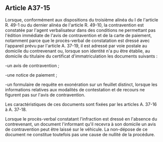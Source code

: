 Article A37-15
----
Lorsque, conformément aux dispositions du troisième alinéa du I de l'article R.
49-1 ou du dernier alinéa de l'article R. 49-10, la contravention est constatée
par l'agent verbalisateur dans des conditions ne permettant pas l'édition
immédiate de l'avis de contravention et de la carte de paiement, notamment parce
que le procès-verbal de constatation est dressé avec l'appareil prévu par
l'article A. 37-19, il est adressé par voie postale au domicile du contrevenant
ou, lorsque son identité n'a pu être établie, au domicile du titulaire du
certificat d'immatriculation les documents suivants :

-un avis de contravention ;

-une notice de paiement ;

-un formulaire de requête en exonération sur un feuillet distinct, lorsque les
informations relatives aux modalités de contestation et de recours ne figurent
pas sur l'avis de contravention.

Les caractéristiques de ces documents sont fixées par les articles A. 37-16 à A.
37-18.

Lorsque le procès-verbal constatant l'infraction est dressé en l'absence du
contrevenant, un document l'informant qu'il recevra à son domicile un avis de
contravention peut être laissé sur le véhicule. La non-dépose de ce document ne
constitue toutefois pas une cause de nullité de la procédure.
